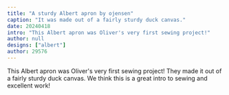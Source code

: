 ```yaml
---
title: "A sturdy Albert apron by ojensen"
caption: "It was made out of a fairly sturdy duck canvas."
date: 20240418
intro: "This Albert apron was Oliver's very first sewing project!"
author: null
designs: ["albert"]
author: 29576
---
```


This Albert apron was Oliver's very first sewing project! They made it out of a fairly sturdy duck canvas. We think this is a great intro to sewing and excellent work!

